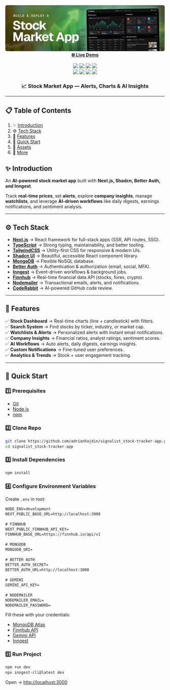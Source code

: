 
<div align="center">
  <img src="public/readme/hero.webp" alt="Project Banner" />
  
  <br />
  <a href="https://signalish.vercel.app/" target="_blank"><b>🌐 Live Demo</b></a>
  <br /><br />

  <!-- Tech Badges -->
  <img src="https://img.shields.io/badge/-Next.js-black?style=for-the-badge&logo=next.js&logoColor=white"/>
  <img src="https://img.shields.io/badge/-Better_Auth-black?style=for-the-badge&logo=auth0&logoColor=white"/>
  <img src="https://img.shields.io/badge/-Shadcn_UI-black?style=for-the-badge&logo=radix-ui&logoColor=white"/>
  <img src="https://img.shields.io/badge/-Inngest-black?style=for-the-badge&logo=serverless&logoColor=white"/><br/>

  <img src="https://img.shields.io/badge/-MongoDB-black?style=for-the-badge&logo=mongodb&logoColor=00ED64"/>
  <img src="https://img.shields.io/badge/-CodeRabbit-black?style=for-the-badge&logo=github&logoColor=9146FF"/>
  <img src="https://img.shields.io/badge/-TailwindCSS-black?style=for-the-badge&logo=tailwindcss&logoColor=38B2AC"/>
  <img src="https://img.shields.io/badge/-TypeScript-black?style=for-the-badge&logo=typescript&logoColor=3178C6"/>
  
  <h3>📈 Stock Market App — Alerts, Charts & AI Insights</h3>
</div>

---

## 📋 Table of Contents
1. ✨ [Introduction](#introduction)
2. ⚙️ [Tech Stack](#tech-stack)
3. 🔋 [Features](#features)
4. 🤸 [Quick Start](#quick-start)
5. 🔗 [Assets](#assets)
6. 🚀 [More](#more)


## ✨ Introduction
An **AI-powered stock market app** built with **Next.js, Shadcn, Better Auth, and Inngest**.  

Track **real-time prices**, set **alerts**, explore **company insights**, manage **watchlists**, and leverage **AI-driven workflows** like daily digests, earnings notifications, and sentiment analysis.

---

## ⚙️ Tech Stack
- **[Next.js](https://nextjs.org/docs)** → React framework for full-stack apps (SSR, API routes, SSG).
- **[TypeScript](https://www.typescriptlang.org/)** → Strong typing, maintainability, and better tooling.
- **[TailwindCSS](https://tailwindcss.com/)** → Utility-first CSS for responsive & modern UIs.
- **[Shadcn UI](https://ui.shadcn.com/docs)** → Beautiful, accessible React component library.
- **[MongoDB](https://www.mongodb.com/)** → Flexible NoSQL database.
- **[Better Auth](https://www.better-auth.com/)** → Authentication & authorization (email, social, MFA).
- **[Inngest](https://inngest.com/)** → Event-driven workflows & background jobs.
- **[Finnhub](https://finnhub.io/)** → Real-time financial data API (stocks, forex, crypto).
- **[Nodemailer](https://nodemailer.com/)** → Transactional emails, alerts, and notifications.
- **[CodeRabbit](https://jsm.dev/stocks-coderabbit)** → AI-powered GitHub code review.

---

## 🔋 Features
✅ **Stock Dashboard** → Real-time charts (line + candlestick) with filters.  
✅ **Search System** → Find stocks by ticker, industry, or market cap.  
✅ **Watchlists & Alerts** → Personalized alerts with instant email notifications.  
✅ **Company Insights** → Financial ratios, analyst ratings, sentiment scores.  
✅ **AI Workflows** → Auto alerts, daily digests, earnings insights.  
✅ **Custom Notifications** → Fine-tuned user preferences.  
✅ **Analytics & Trends** → Stock + user engagement tracking.  

---

## 🤸 Quick Start

### 1️⃣ Prerequisites
- [Git](https://git-scm.com/)  
- [Node.js](https://nodejs.org/)  
- [npm](https://www.npmjs.com/)  

### 2️⃣ Clone Repo
```bash
git clone https://github.com/adrianhajdin/signalist_stock-tracker-app.git
cd signalist_stock-tracker-app
````

### 3️⃣ Install Dependencies

```bash
npm install
```

### 4️⃣ Configure Environment Variables

Create `.env` in root:

```env
NODE_ENV=development
NEXT_PUBLIC_BASE_URL=http://localhost:3000

# FINNHUB
NEXT_PUBLIC_FINNHUB_API_KEY=
FINNHUB_BASE_URL=https://finnhub.io/api/v1

# MONGODB
MONGODB_URI=

# BETTER AUTH
BETTER_AUTH_SECRET=
BETTER_AUTH_URL=http://localhost:3000

# GEMINI
GEMINI_API_KEY=

# NODEMAILER
NODEMAILER_EMAIL=
NODEMAILER_PASSWORD=
```

Fill these with your credentials:

* [MongoDB Atlas](https://www.mongodb.com/)
* [Finnhub API](https://finnhub.io/)
* [Gemini API](https://aistudio.google.com/)
* [Inngest](https://inngest.com/)

### 5️⃣ Run Project

```bash
npm run dev
npx inngest-cli@latest dev
```

Open → [http://localhost:3000](http://localhost:3000)
